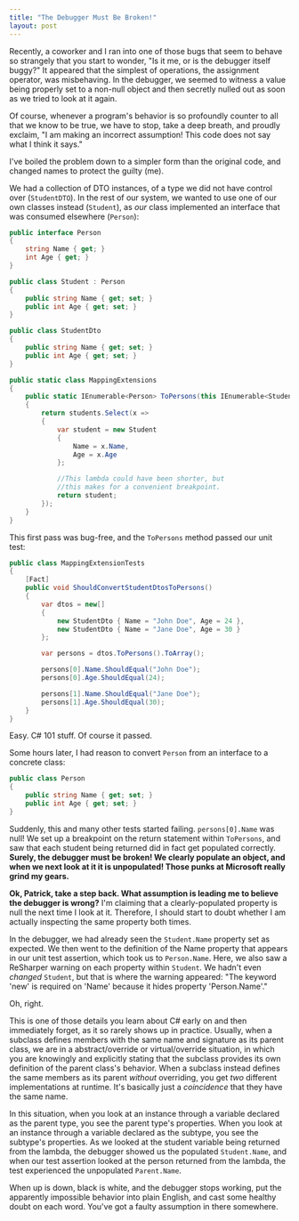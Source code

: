 ```yaml
---
title: "The Debugger Must Be Broken!"
layout: post
---
```



Recently, a coworker and I ran into one of those bugs that seem to behave so strangely that you start to wonder, "Is it me, or is the debugger itself buggy?"  It appeared that the simplest of operations, the assignment operator, was misbehaving.  In the debugger, we seemed to witness a value being properly set to a non-null object and then secretly nulled out as soon as we tried to look at it again.

Of course, whenever a program's behavior is so profoundly counter to all that we know to be true, we have to stop, take a deep breath, and proudly exclaim, "I am making an incorrect assumption!  This code does not say what I think it says."

I've boiled the problem down to a simpler form than the original code, and changed names to protect the guilty (me).

We had a collection of DTO instances, of a type we did not have control over (`StudentDTO`).  In the rest of our system, we wanted to use one of our own classes instead (`Student`), as *our* class implemented an interface that was consumed elsewhere (`Person`):

```cs
public interface Person
{
    string Name { get; }
    int Age { get; }
}

public class Student : Person
{
    public string Name { get; set; }
    public int Age { get; set; }
}

public class StudentDto
{
    public string Name { get; set; }
    public int Age { get; set; }
}

public static class MappingExtensions
{
    public static IEnumerable<Person> ToPersons(this IEnumerable<StudentDto> students)
    {
        return students.Select(x =>
        {
            var student = new Student
            {
                Name = x.Name,
                Age = x.Age
            };

            //This lambda could have been shorter, but
            //this makes for a convenient breakpoint.
            return student;
        });
    }
}
```

This first pass was bug-free, and the `ToPersons` method passed our unit test:

```cs
public class MappingExtensionTests
{        
    [Fact]
    public void ShouldConvertStudentDtosToPersons()
    {
        var dtos = new[]
        {
            new StudentDto { Name = "John Doe", Age = 24 },
            new StudentDto { Name = "Jane Doe", Age = 30 }
        };

        var persons = dtos.ToPersons().ToArray();

        persons[0].Name.ShouldEqual("John Doe");
        persons[0].Age.ShouldEqual(24);

        persons[1].Name.ShouldEqual("Jane Doe");
        persons[1].Age.ShouldEqual(30);
    }
}
```

Easy.  C# 101 stuff.  Of course it passed.

Some hours later, I had reason to convert `Person` from an interface to a concrete class:

```cs
public class Person
{
    public string Name { get; set; }
    public int Age { get; set; }
}
```

Suddenly, this and many other tests started failing.  `persons[0].Name` was null!  We set up a breakpoint on the return statement within `ToPersons`, and saw that each student being returned did in fact get populated correctly.  **Surely, the debugger must be broken!  We clearly populate an object, and when we next look at it it is unpopulated!  Those punks at Microsoft really grind my gears.**

**Ok, Patrick, take a step back.  What assumption is leading me to believe the debugger is wrong?**  I'm claiming that a clearly-populated property is null the next time I look at it.  Therefore, I should start to doubt whether I am actually inspecting the same property both times.

In the debugger, we had already seen the `Student.Name` property set as expected.  We then went to the definition of the Name property that appears in our unit test assertion, which took us to `Person.Name`.  Here, we also saw a ReSharper warning on each property within `Student`.  We hadn't even *changed* `Student`, but that is where the warning appeared: "The keyword 'new' is required on 'Name' because it hides property 'Person.Name'."

Oh, right.

This is one of those details you learn about C# early on and then immediately forget, as it so rarely shows up in practice.  Usually, when a subclass defines members with the same name and signature as its parent class, we are in a abstract/override or virtual/override situation, in which you are knowingly and explicitly stating that the subclass provides its own definition of the parent class's behavior.  When a subclass instead defines the same members as its parent *without* overriding, you get *two* different implementations at runtime.  It's basically just a *coincidence* that they have the same name.

In this situation, when you look at an instance through a variable declared as the parent type, you see the parent type's properties.  When you look at an instance through a variable declared as the subtype, you see the subtype's properties.  As we looked at the student variable being returned from the lambda, the debugger showed us the populated `Student.Name`, and when our test assertion looked at the person returned from the lambda, the test experienced the unpopulated `Parent.Name`.

When up is down, black is white, and the debugger stops working, put the apparently impossible behavior into plain English, and cast some healthy doubt on each word.  You've got a faulty assumption in there somewhere.
